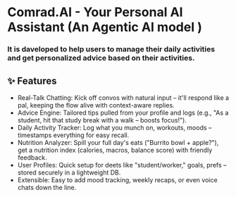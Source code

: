 # Comrad.AI - Your Personal AI Assistant (An Agentic AI model )
### It is daveloped to help users to manage their daily activities and get personalized advice based on their activities.
## ✨ Features

- Real-Talk Chatting: Kick off convos with natural input – it'll respond like a pal, keeping the flow alive with context-aware replies.
- Advice Engine: Tailored tips pulled from your profile and logs (e.g., "As a student, hit that study break with a walk – boosts focus!").
- Daily Activity Tracker: Log what you munch on, workouts, moods – timestamps everything for easy recall.
- Nutrition Analyzer: Spill your full day's eats ("Burrito bowl + apple?"), get a nutrition index (calories, macros, balance score) with friendly feedback.
- User Profiles: Quick setup for deets like "student/worker," goals, prefs – stored securely in a lightweight DB.
- Extensible: Easy to add mood tracking, weekly recaps, or even voice chats down the line.
